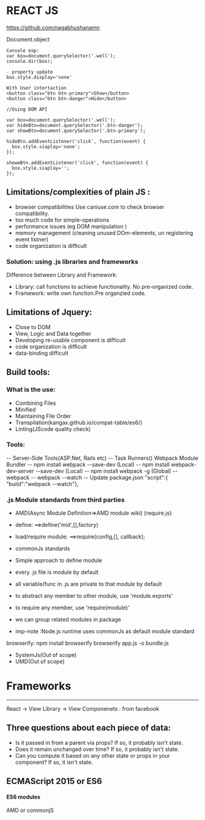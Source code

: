 # REACT JS
https://github.com/nagabhushanamn

Document.object
```
Console exp:
var box=document.querySelector('.well');
console.dir(box);

- property update
box.style.display='none'
```

```
With User intertaction
<button class="btn btn-primary">Show</button>
<button class="btn btn-danger">Hide</button>
```

```
//Using DOM API

var box=document.querySelector('.well');
var hideBtn=document.querySelector('.btn-danger');
var showBtn=document.querySelector('.btn-primary');

hideBtn.addEventListener('click', function(event) { 
  box.style.siaplay='none';
});

showeBtn.addEventListener('click', function(event) { 
  box.style.siaplay='';
});
```

## Limitations/complexities of plain JS :
- browser compatibilities
Use caniuse.com to check browser compatibility.
- too much code for simple-operations
- performance issues (eg DOM manipulation )
- memory management (cleaning unused DOm-elements, un registering event listner)
- code organization is difficult

### Solution: using .js libraries and frameworks
Difference between Library and Framework:
- Library: call functions to achieve functionality. No pre-organized code.
- Framework: write own function.Pre organzied code.

## Limitations of Jquery:
- Close to DOM
- View, Logic and Data together 
- Developing re-usable component is difficult
- code organization is difficult
- data-binding difficult

## Build tools:
### What is the use:
- Combining Files
- Minified
- Maintaining File Order
- Transpilation(kangax.github.io/compat-table/es6/)
- Linting(JScode quality check)

### Tools:
-- Server-Side Tools(ASP.Net, Rails etc)
-- Task Runners()
Webpack Module Bundler 
-- npm install webpack --save-dev (Local)
-- npm install webpack-dev-server --save-dev (Local)
-- npm install webpack -g (Global)
-- webpack
-- webpack --watch
-- Update package.json
"script":{ "build":"webpack --watch"},

### .js Module standards from third parties
- AMD(Async Module Definition=>AMD module wiki) {require.js}
 - define: ==>define('mid',[],factory)
 - load/require module: ==>require(config,[], callback);

- commonJs standards
 - Simple approach to define module
 - every .js file is module by default
 - all variable/func in .js are private to that module by default
 - to abstract any member to other module, use 'module.exports'
 - to require any member, use 'require(module)'
 - we can group related modules in package
* imp-note :Node.js runtime uses commonJs as default module standard

browserify: npm install browserify
browserify app.js -o bundle.js

- SystemJs(Out of scope)
- UMD(Out of scope)

# Frameworks
-------------------------------------
React -> View Library -> View Componenets : from facebook

## Three questions about each piece of data:
- Is it passed in from a parent via props? If so, it probably isn't state.
- Does it remain unchanged over time? If so, it probably isn't state.
- Can you compute it based on any other state or props in your component? If so, it isn't state.


## ECMAScript 2015 or ES6
#### ES6 modules
AMD or commonjS 
